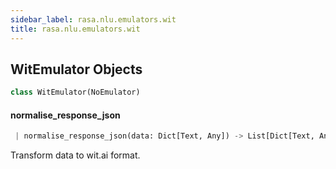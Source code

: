 ```yaml
---
sidebar_label: rasa.nlu.emulators.wit
title: rasa.nlu.emulators.wit
---
```


## WitEmulator Objects

```python
class WitEmulator(NoEmulator)
```

#### normalise\_response\_json

```python
 | normalise_response_json(data: Dict[Text, Any]) -> List[Dict[Text, Any]]
```

Transform data to wit.ai format.

